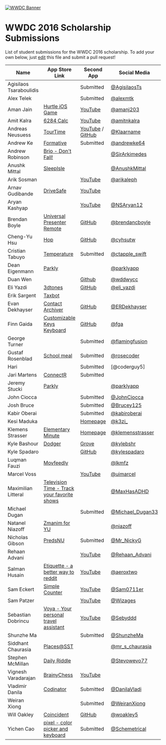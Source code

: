 [![WWDC Banner](https://developer.apple.com/wwdc/images/wwdc16-og.jpg)](https://developer.apple.com/wwdc/)
# WWDC 2016 Scholarship Submissions

List of student submissions for the WWDC 2016 scholarship.
To add your own below, just [edit](https://github.com/wwdc/2016/edit/master/README.md) this file and submit a pull request!

<!--http://www.alphabetize.org-->
<!-- Insert your name below in alphabetical order. -->
<!-- Please only submit the apps that you submitted for WWDC2016. -->
<!-- Watch out for columns, you must have 6 pipes or else the gh-pages won't like it. -->
| Name | App Store Link | Second App | Social Media | Status |
| ---- | -------------- | ----------------------- | ------------ | ------ |
|Agisilaos Tsaraboulidis| |Submitted|[@AgisilaosTs](https://twitter.com/AgisilaosTs)| |
|Alex Telek| |Submitted|[@alexmtk](https://twitter.com/alexmtk)| |
|Aman Jain|[Hurtle iOS Game](https://itunes.apple.com/in/app/hurtle/id1085122455?mt=8)|[YouTube](https://www.youtube.com/watch?v=hpqBGLglLTs)|[@amanj203](https://twitter.com/amanj203)| |
|Amit Kalra|[6284 Calc](https://itunes.apple.com/us/app/6284-calc/id1006996600?mt=8)|[YouTube](https://www.youtube.com/watch?v=2JnI8qE-LKs)|[@amitnkalra](https://twitter.com/amitnkalra)| |
|Andreas Neusuess|[TourTime](https://itunes.apple.com/app/id848979893)|[YouTube](https://youtu.be/7It2i-9BCp8) / [GitHub](https://github.com/Tantalum73/InteractiveResume-WWDC2016)|[@Klaarname](https://twitter.com/Klaarname)| |
|Andrew Ke|[Formative](https://itunes.apple.com/us/app/formative/id1032617767?mt=8)|Submitted|[@andrewke64](https://twitter.com/andrewke64)| |
|Andrew Robinson|[Brio - Don't Fall!](https://itunes.apple.com/us/app/brio-dont-fall!/id1087287522?mt=8)| |[@SirArkimedes](https://twitter.com/sirarkimedes)| |
|Anushk Mittal|[SleepIsle](https://itunes.apple.com/us/app/sleepisle/id1039746876?mt=8)| |[@AnushkMittal](https://twitter.com/AnushkMittal)| |
|Arik Sosman||[YouTube](https://youtu.be/TtHM31sxxbU)|[@arikaleph](https://twitter.com/arikaleph)||
|Arnav Gudibande|[DriveSafe](https://github.com/SFHSHacks/DriveSafe)|[YouTube](https://www.youtube.com/watch?v=4Ft6264U1PU)|||
|Aryan Kashyap|[]()|[YouTube](https://www.youtube.com/watch?v=qD-uxBhNKb4)|[@NSAryan12](https://twitter.com/NSAryan12?lang=en-gb)| |
|Brendan Boyle|[Universal Presenter Remote](https://itunes.apple.com/us/app/universal-presenter-remote/id866740670?ls=1&mt=8)|[GitHub](https://github.com/brendancboyle/Universal-Presenter-Remote-iOS/)|[@brendancboyle](https://twitter.com/brendancboyle)| |
|Cheng-Yu Hsu|[Hop](http://hop.appfinca.com)|[GitHub](https://github.com/cyhsutw/imaji)|[@cyhsutw](https://twitter.com/cyhsutw)|| 
|Cristian Tabuyo|[Temperature](https://itunes.apple.com/es/app/alternativa-a-un-termometro/id1098259543?mt=8)|Submitted|[@ctapple_swift](https://instagram.com/ctapple_swift)| |
|Dean Eigenmann|[Parkly](https://www.parkly.ch)||[@parklyapp](https://twitter.com/parklyapp)||
|Duan Wen||[Github](https://github.com/wddwycc/Freehand)|[@wddwycc](https://twitter.com/wddwycc)||
|Eli Yazdi|[3dtones](https://itunes.apple.com/us/app/3dtones/id1108446298?mt=8)|[GitHub](http://github.com/eliyazdi/3dtones)|[@eli_yazdi](https://twitter.com/eli_yazdi)| |
|Erik Sargent|[Taxbot](https://itunes.apple.com/us/app/taxbot-automatic-mile-tracker/id461781884?mt=8)| | | |
|Evan Dekhayser|[Contact Archiver](https://itunes.apple.com/us/app/contact-archiver/id733594022?mt=8)|[GitHub](https://github.com/edekhayser/WWDC-2016-Scholarship-App)|[@ERDekhayser](https://twitter.com/ERDekhayser)| |
|Finn Gaida|[Customizable Keys Keyboard](https://itunes.apple.com/us/app/customizable-keys-keyboard/id1104673201?mt=8)|[GitHub](https://github.com/finngaida/wwdc/tree/master/2016)|[@fga](https://twitter.com/fga)| |
|George Turner||Submitted|[@flamingfusion](https://twitter.com/FlamingFusion)| |
|Gustaf Rosenblad|[School meal](https://itunes.apple.com/se/app/skolmaten/id416550379?mt=8)|Submitted|[@rosecoder](https://twitter.com/rosecoder)||
|Hari| |Submitted| [@coderguy5] |https://www.twitter.com/coderguy5| ||
|Jari Martens|[ConnectR](https://itunes.apple.com/app/connectr-all-social-media/id905696962?mt=8)| Submitted | | |
|Jeremy Stucki|[Parkly](https://www.parkly.ch)||[@parklyapp](https://twitter.com/parklyapp)||
|John Ciocca||Submitted|[@JohnCiocca](https://twitter.com/johnciocca)||
|Josh Bruce||Submitted|[@Brucey125](https://twitter.com/Brucey125)| |
|Kabir Oberai| |Submitted|[@kabiroberai](https://twitter.com/kabiroberai)| |
|Kesi Maduka| |[Homepage](https://stm.io)|[@k3zi_](https://twitter.com/k3zi_)| |
|Klemens Strasser|[Elementary Minute](https://itunes.apple.com/us/app/elementary-minute/id889417668?mt=8)|[Homepage](https://www.facebook.com/Asymmetric-1016800745046748/?fref=ts)|[@klemensstrasser](https://twitter.com/klemensstrasser)||
|Kyle Bashour| [Dodger](https://itunes.apple.com/app/id1050023116) |[Grove](https://github.com/kylebshr/grove)| [@kylebshr](https://twitter.com/kylebshr)| |
|Kyle Spadaro| |[GitHub](https://github.com/kylespadaro/KyleSpadaro)| [@kylespadaro](https://twitter.com/kylespadaro)| |
|Luqman Fauzi|[Movfeedly](https://itunes.apple.com/app/movfeedly/id1085496373)| |[@lkmfz](https://twitter.com/lkmfz)| |
|Marcel Voss||[YouTube](https://www.youtube.com/watch?v=dZljrMjzJN0)|[@uimarcel](https://twitter.com/uimarcel)||
|Maximilian Litteral|[Television Time - Track your favorite shows](http://maximilianlitteral.com/TelevisionTime/iTunes/index.html)| |[@MaxHasADHD](https://twitter.com/MaxHasADHD)| |
|Michael Dugan||Submitted|[@Michael_Dugan33](https://twitter.com/Michael_Dugan33)||
|Natanel Niazoff|[Zmanim for YU](https://itunes.apple.com/us/app/zmanim-for-yu/id1071006216?mt=8)||[@niazoff](https://twitter.com/niazoff)| |
|Nicholas Gibson|[PredsNU](https://itunes.apple.com/us/app/predsnu/id917520140?mt=8)|Submitted|[@Mr_NickyG](https://twitter.com/Mr_NickyG)| |
|Rehaan Advani| |[YouTube](https://www.youtube.com/watch?v=mUDBBcXHkLI)|[@Rehaan_Advani](https://twitter.com/Rehaan_Advani)| |
|Salman Husain|[Etiquette - a better way to reddit](https://github.com/shusain93/Ettiquete)|[YouTube](https://www.youtube.com/watch?v=pjTiw9Mc19o)|[@aeroxtwo](https://twitter.com/aeroxtwo)| |
|Sam Eckert|[Simple Counter](https://geo.itunes.apple.com/us/app/simple-counter-count-everything!/id961653412?mt=8)|[YouTube](https://www.youtube.com/watch?v=4uFP_xQWOX4)|[@Sam0711er](https://twitter.com/Sam0711er)| |
|Sam Patzer| |[YouTube](https://www.youtube.com/watch?v=-DFINkoEZhU)|[@Wizages](https://twitter.com/wizages)| |
|Sebastian Dobrincu|[Voya - Your personal travel assistant](https://itunes.apple.com/us/app/voya-your-personal-travel/id1082760606)|[YouTube](https://www.youtube.com/watch?v=fbTMWC0y9hs)|[@Sebyddd](https://twitter.com/sebyddd)| |
|Shunzhe Ma||Submitted|[@ShunzheMa](https://twitter.com/ShunzheMa)| |
|Siddhant Chaurasia|[Places@SST](https://itunes.apple.com/us/app/places-sst/id921357959?mt=8)| |[@mr_s_chaurasia](https://twitter.com/mr_s_chaurasia)| |
|Stephen McMillan|[Daily Riddle](https://itunes.apple.com/app/daily-riddle-fun-challenging/id932546719)| |[@Stevowevo77](https://twitter.com/stevowevo77)| |
|Vignesh Varadarajan|[BrainyChess](https://itunes.apple.com/us/app/brainychess-play-learn-chess/id778336641?mt=8)|[YouTube](https://www.youtube.com/watch?v=H429tmvM0zI)| | |
|Vladimir Danila|[Codinator](https://itunes.apple.com/us/app/codinator/id1024671232?ls=1&mt=8)|Submitted|[@DanilaVladi](https://twitter.com/danilavladi)| |
|Weiran Xiong| |Submitted|[@WeiranXiong](https://twitter.com/WeiranXiong)| |
|Will Oakley| [Coincident](https://itunes.apple.com/ie/app/coincident-3d-touch-game/id1069735902?mt=8) | [GitHub](https://github.com/woakley5/DPHS-App) | [@woakley5](https://twitter.com/woakley5) |  |		
|Yichen Cao|[pixel - color picker and keyboard](https://itunes.apple.com/us/app/pixel/id936267373?ls=1&mt=8)|Submitted|[@Schemetrical](https://twitter.com/schemetrical)| |
<!-- Don't remove the newline. Alphabetical order please! -->
